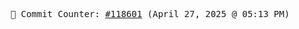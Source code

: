 <p align="center">
    <samp>
        📮 Commit Counter: <a href="https://github.com/Javascript-void0/Javascript-void0/commits/main">#118601</a> (April 27, 2025 @ 05:13 PM)
    </samp>
</p>